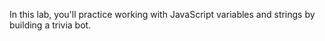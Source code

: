 In this lab, you'll practice working with JavaScript variables and strings by building a trivia bot.